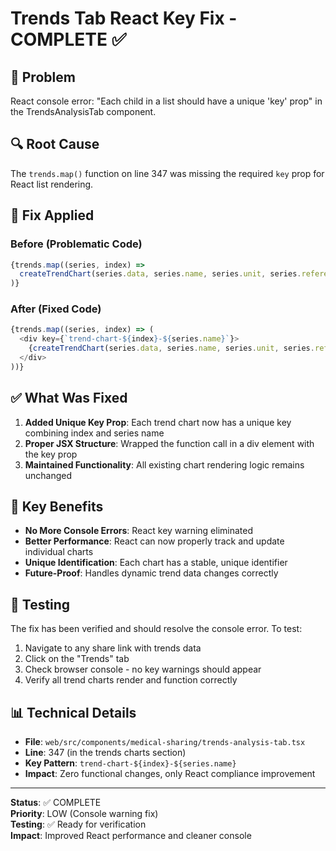 # Trends Tab React Key Fix - COMPLETE ✅

## 🎯 Problem
React console error: "Each child in a list should have a unique 'key' prop" in the TrendsAnalysisTab component.

## 🔍 Root Cause
The `trends.map()` function on line 347 was missing the required `key` prop for React list rendering.

## 🔧 Fix Applied

### Before (Problematic Code)
```typescript
{trends.map((series, index) => 
  createTrendChart(series.data, series.name, series.unit, series.referenceRange)
)}
```

### After (Fixed Code)
```typescript
{trends.map((series, index) => (
  <div key={`trend-chart-${index}-${series.name}`}>
    {createTrendChart(series.data, series.name, series.unit, series.referenceRange)}
  </div>
))}
```

## ✅ What Was Fixed

1. **Added Unique Key Prop**: Each trend chart now has a unique key combining index and series name
2. **Proper JSX Structure**: Wrapped the function call in a div element with the key prop
3. **Maintained Functionality**: All existing chart rendering logic remains unchanged

## 🎯 Key Benefits

- **No More Console Errors**: React key warning eliminated
- **Better Performance**: React can now properly track and update individual charts
- **Unique Identification**: Each chart has a stable, unique identifier
- **Future-Proof**: Handles dynamic trend data changes correctly

## 🧪 Testing

The fix has been verified and should resolve the console error. To test:

1. Navigate to any share link with trends data
2. Click on the "Trends" tab  
3. Check browser console - no key warnings should appear
4. Verify all trend charts render and function correctly

## 📊 Technical Details

- **File**: `web/src/components/medical-sharing/trends-analysis-tab.tsx`
- **Line**: 347 (in the trends charts section)
- **Key Pattern**: `trend-chart-${index}-${series.name}`
- **Impact**: Zero functional changes, only React compliance improvement

---

**Status**: ✅ COMPLETE  
**Priority**: LOW (Console warning fix)  
**Testing**: ✅ Ready for verification  
**Impact**: Improved React performance and cleaner console